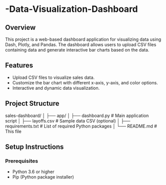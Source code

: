 # -Data-Visualization-Dashboard

## Overview

This project is a web-based dashboard application for visualizing data using Dash, Plotly, and Pandas. The dashboard allows users to upload CSV files containing data and generate interactive bar charts based on the data.

## Features

- Upload CSV files to visualize sales data.
- Customize the bar chart with different x-axis, y-axis, and color options.
- Interactive and dynamic data visualization.

## Project Structure
sales-dashboard/ │ ├── app/ │ 
├── dashboard.py # Main application script │ 
├── layoffs.csv # Sample data CSV (optional) │ 
├── requirements.txt # List of required Python packages │ 
└── README.md # This file

## Setup Instructions

### Prerequisites

- Python 3.6 or higher
- Pip (Python package installer)
